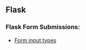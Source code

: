## Flask



### Flask Form Submissions:
* [Form input types](https://www.w3schools.com/tags/att_input_type.asp)
<!--stackedit_data:
eyJoaXN0b3J5IjpbLTE1Mzc2NTA2MCwyMTE5MTg1MTIwXX0=
-->